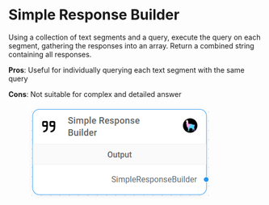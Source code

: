 # Simple Response Builder

Using a collection of text segments and a query, execute the query on each segment, gathering the responses into an array. Return a combined string containing all responses.

**Pros**: Useful for individually querying each text segment with the same query

**Cons**: Not suitable for complex and detailed answer

<figure><img src="../../../.gitbook/assets/image (8) (1) (1) (1) (1) (1).png" alt=""><figcaption></figcaption></figure>

